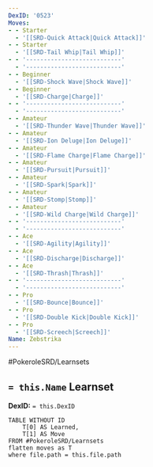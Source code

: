 ```yaml
---
DexID: '0523'
Moves:
- - Starter
  - '[[SRD-Quick Attack|Quick Attack]]'
- - Starter
  - '[[SRD-Tail Whip|Tail Whip]]'
- - '---------------------------'
  - '---------------------------'
- - Beginner
  - '[[SRD-Shock Wave|Shock Wave]]'
- - Beginner
  - '[[SRD-Charge|Charge]]'
- - '---------------------------'
  - '---------------------------'
- - Amateur
  - '[[SRD-Thunder Wave|Thunder Wave]]'
- - Amateur
  - '[[SRD-Ion Deluge|Ion Deluge]]'
- - Amateur
  - '[[SRD-Flame Charge|Flame Charge]]'
- - Amateur
  - '[[SRD-Pursuit|Pursuit]]'
- - Amateur
  - '[[SRD-Spark|Spark]]'
- - Amateur
  - '[[SRD-Stomp|Stomp]]'
- - Amateur
  - '[[SRD-Wild Charge|Wild Charge]]'
- - '---------------------------'
  - '---------------------------'
- - Ace
  - '[[SRD-Agility|Agility]]'
- - Ace
  - '[[SRD-Discharge|Discharge]]'
- - Ace
  - '[[SRD-Thrash|Thrash]]'
- - '---------------------------'
  - '---------------------------'
- - Pro
  - '[[SRD-Bounce|Bounce]]'
- - Pro
  - '[[SRD-Double Kick|Double Kick]]'
- - Pro
  - '[[SRD-Screech|Screech]]'
Name: Zebstrika
---
```


#PokeroleSRD/Learnsets

## `= this.Name` Learnset

**DexID:** `= this.DexID`

```dataview
TABLE WITHOUT ID
    T[0] AS Learned,
    T[1] AS Move
FROM #PokeroleSRD/Learnsets
flatten moves as T
where file.path = this.file.path
```
